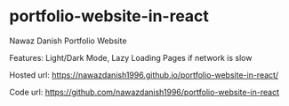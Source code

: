 # portfolio-website-in-react
Nawaz Danish Portfolio Website

Features: Light/Dark Mode, Lazy Loading Pages if network is slow

Hosted url: https://nawazdanish1996.github.io/portfolio-website-in-react/

Code url: https://github.com/nawazdanish1996/portfolio-website-in-react